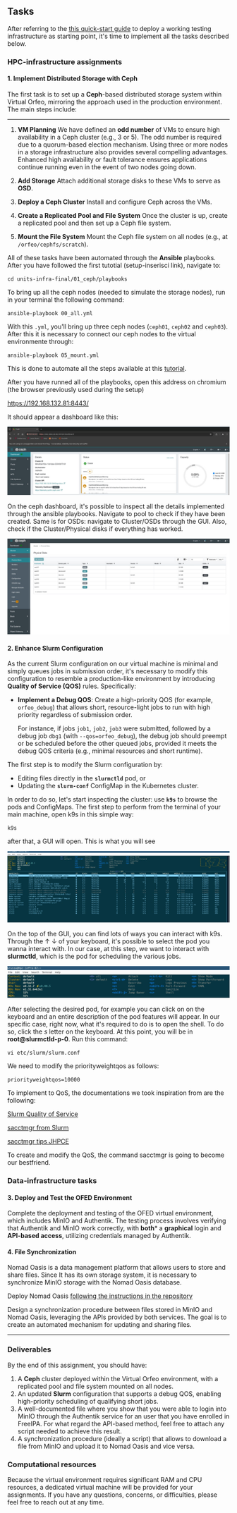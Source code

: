 ## Tasks


After referring to the [this quick-start guide](inseriscisetuplink) to deploy a working testing infrastructure as starting point, it's time to implement all the tasks described below.

### HPC-infrastructure assignments

#### 1. Implement Distributed Storage with Ceph
The first task is to set up a **Ceph**-based distributed storage system within Virtual Orfeo, mirroring the approach used in the production environment. The main steps include:

---
1. **VM Planning**
   We have defined an  **odd number** of VMs to ensure high availability in a Ceph cluster (e.g., 3 or 5).
   The odd number is required due to a quorum-based election mechanism.
   Using three or more nodes in a storage infrastructure also provides several compelling advantages. Enhanced high availability or fault tolerance ensures applications continue running even in the event of two nodes going down.

2. **Add Storage**
   Attach additional storage disks to these VMs to serve as **OSD**.

3. **Deploy a Ceph Cluster**
   Install and configure Ceph across the VMs.

4. **Create a Replicated Pool and File System**
   Once the cluster is up, create a replicated pool and then set up a Ceph file system.

5. **Mount the File System**
   Mount the Ceph file system on all nodes (e.g., at `/orfeo/cephfs/scratch`).



All of these tasks have been automated through the **Ansible** playbooks. 
After you have followed the first tutotial (setup-inserisci link), navigate to:

```
cd units-infra-final/01_ceph/playbooks
```

To bring up all the ceph nodes (needed to simulate the storage nodes), run in your terminal the following command:


```
ansible-playbook 00_all.yml
```

With this `.yml`, you'll bring up three ceph nodes (`ceph01`, `ceph02` and `ceph03`). 
After this it is necessary to connect our ceph nodes to the virtual environmente through:

```
ansible-playbook 05_mount.yml
```

This is done to automate all the steps available at this [tutorial](https://github.com/Foundations-of-HPC/HPC-and-DATA-Infrastructure-2024/blob/main/tutorials/ceph/ceph-deploy.md).

After you have runned all of the playbooks, open this address on chromium (the browser previously used during the setup)

https://192.168.132.81:8443/

It should appear a dashboard like this:


![Ceph Dashboard](images/ceph-dashboard.jpg)

On the ceph dashboard, it's possible to inspect all the details implemented through the ansible playbooks. Navigate to pool to check if they have been created.
Same is for OSDs: navigate to Cluster/OSDs through the GUI.
Also, check if the Cluster/Physical disks if everything has worked.


![Ceph overview](images/ceph-overview.jpg)



#### 2. Enhance Slurm Configuration
As the current Slurm configuration on our virtual machine is minimal and simply queues jobs in submission order,
it's necessary to modify this configuration to resemble a production-like environment by introducing **Quality of Service (QOS)** rules. Specifically:

- **Implement a Debug QOS**:
  Create a high-priority QOS (for example, `orfeo_debug`) that allows short, resource-light jobs to run with high priority regardless of submission order.

  For instance, if jobs `job1`, `job2`, `job3` were submitted, followed by a debug job `dbg1` (with `--qos=orfeo_debug`), the debug job should preempt or be scheduled before the other queued jobs, provided it meets the debug QOS criteria (e.g., minimal resources and short runtime).

The first step is to modify the Slurm configuration by:
- Editing files directly in the **`slurmctld`** pod, or
- Updating the **`slurm-conf`** ConfigMap in the Kubernetes cluster.

In order to do so, let's start inspecting the cluster: use **`k9s`** to browse the pods and ConfigMaps.
The first step to perform from the terminal of your main machine, open k9s in this simple way:

```
k9s
```

after that, a GUI will open. This is what you will see


![k9s GUI](images/k9sGUI.jpg)

On the top of the GUI, you can find lots of ways you can interact with k9s.
Through the &uarr; &darr; of your keyboard, it's possible to select the pod you wanna interact with. In our case, at this step, we want to interact with **slurmctld**, 
which is the pod for scheduling the various jobs.


![k9s GUI options](images/GUImenu.jpg)

After selecting the desired pod, for example you can click on <d> on the keyboard and an entire description of the pod features will appear. 
In our specific case, right now, what it's required to do is to open the shell. To do so, click the *s* letter on the keyboard.
At this point, you will be in **root@slurmctld-p-0**. 
Run this command:

```
vi etc/slurm/slurm.conf
```

We need to modify the priorityweightqos as follows:

```
priorityweightqos=10000
```


To implement to QoS, the documentations we took inspiration from are the following:

[Slurm Quality of Service](https://slurm.schedmd.com/qos.html)

[sacctmgr from Slurm](https://slurm.schedmd.com/sacctmgr.html)

[sacctmgr tips JHPCE](https://jhpce.jhu.edu/slurm/tips-sacctmgr/)


To create and modify the QoS, the command sacctmgr is going to become our bestfriend. 





### Data-infrastructure tasks


#### 3. Deploy and Test the OFED Environment

Complete the deployment and testing of the OFED virtual environment, which includes MinIO and Authentik.
The testing process involves verifying that Authentik and MinIO work correctly, with **both*** a **graphical** login and **API-based access**, utilizing credentials managed by Authentik.

#### 4. File Synchronization

Nomad Oasis is a data management platform that allows users to store and share files.
Since It has its own storage system, it is necessary to synchronize MinIO storage with the Nomad Oasis database.

Deploy Nomad Oasis [following the instructions in the repository](https://github.com/FAIRmat-NFDI/nomad-distro-template?tab=readme-ov-file#deploying-the-distribution)

Design a synchronization procedure between files stored in MinIO and Nomad Oasis, leveraging the APIs provided by both services. The goal is to create an automated mechanism for updating and sharing files.

---

### Deliverables

By the end of this assignment, you should have:

1. A **Ceph** cluster deployed within the Virtual Orfeo environment, with a replicated pool and file system mounted on all nodes.
2. An updated **Slurm** configuration that supports a debug QOS, enabling high-priority scheduling of qualifying short jobs.
3. A well-documented file where you show that you were able to login into MinIO through the Authentik service for an user that you have enrolled in FreeIPA. For what regard the API-based method, feel free to attach any script needed to achieve this result.
4. A synchronization procedure (ideally a script) that allows to download a file from MinIO and upload it to Nomad Oasis and vice versa.

### Computational resources
Because the virtual environment requires significant RAM and CPU resources, a dedicated virtual machine will be provided for your assignments. If you have any questions, concerns, or difficulties, please feel free to reach out at any time.
